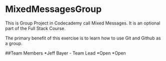 # MixedMessagesGroup
This is Group Project in Codecademy call Mixed Messages. It is an optional part of the Full Stack Course.

The primary benefit of this exercise is to learn how to use Git and Github as a group.

##Team Members
*Jeff Bayer - Team Lead
*Open
*Open